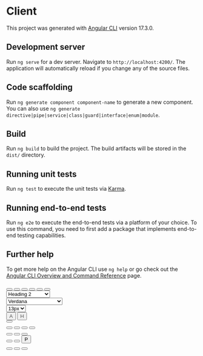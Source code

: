 # Client

This project was generated with [Angular CLI](https://github.com/angular/angular-cli) version 17.3.0.

## Development server

Run `ng serve` for a dev server. Navigate to `http://localhost:4200/`. The application will automatically reload if you change any of the source files.

## Code scaffolding

Run `ng generate component component-name` to generate a new component. You can also use `ng generate directive|pipe|service|class|guard|interface|enum|module`.

## Build

Run `ng build` to build the project. The build artifacts will be stored in the `dist/` directory.

## Running unit tests

Run `ng test` to execute the unit tests via [Karma](https://karma-runner.github.io).

## Running end-to-end tests

Run `ng e2e` to execute the end-to-end tests via a platform of your choice. To use this command, you need to first add a package that implements end-to-end testing capabilities.

## Further help

To get more help on the Angular CLI use `ng help` or go check out the [Angular CLI Overview and Command Reference](https://angular.io/cli) page.

<div class="wysiwyg-menu ng-scope"><div>
  
  <div class="btn-group btn-group-sm wysiwyg-btn-group-margin">
    <button class="btn btn-default active" title="" ng-click="format('bold')" ng-class="{ active: isBold }" type="button" data-original-title="Bold">
      <i class="fa fa-bold"></i>
    </button>
    <button class="btn btn-default" title="" ng-click="format('italic')" ng-class="{ active: isItalic }" type="button" data-original-title="Italic">
      <i class="fa fa-italic"></i>
    </button>
    <button class="btn btn-default active" title="" ng-click="format('underline')" ng-class="{ active: isUnderlined }" type="button" data-original-title="Underline">
      <i class="fa fa-underline"></i>
    </button>
    <button class="btn btn-default" title="" ng-click="format('strikethrough')" ng-class="{ active: isStrikethrough }" type="button" data-original-title="Strikethrough">
      <i class="fa fa-strikethrough"></i>
    </button>
    <button class="btn btn-default" title="" ng-click="format('subscript')" ng-class="{ active: isSubscript }" type="button" data-original-title="Subscript">
      <i class="fa fa-subscript"></i>
    </button>
    <button class="btn btn-default" title="" ng-click="format('superscript')" ng-class="{ active: isSuperscript }" type="button" data-original-title="Superscript">
      <i class="fa fa-superscript"></i>
    </button>
  </div>
  
  <div class="btn-group btn-group-sm wysiwyg-btn-group-margin">
    <select class="form-control wysiwyg-select ng-pristine ng-valid ng-touched" title="Format Block" ng-model="formatBlock" ng-options="f.name for f in formatBlocks" ng-change="setFormatBlock()">
      <option label="Heading Blocks" value="object:79" selected="selected">Heading Blocks</option>
      <option label="Heading 1" value="object:80">Heading 1</option>
      <option label="Heading 2" value="object:81" selected="selected">Heading 2</option>
      <option label="Heading 3" value="object:82">Heading 3</option>
      <option label="Heading 4" value="object:83">Heading 4</option>
      <option label="Heading 5" value="object:84">Heading 5</option>
      <option label="Heading 6" value="object:85">Heading 6</option>
    </select>
  </div>
  
  <div class="btn-group btn-group-sm wysiwyg-btn-group-margin">
    <select class="form-control wysiwyg-select ng-pristine ng-valid ng-touched" title="Font" ng-model="font" ng-options="f for f in fonts" ng-change="setFont()">
      <option label="Arial" value="string:Arial">Arial</option>
      <option label="Arial Black" value="string:Arial Black">Arial Black</option>
      <option label="Comic Sans MS" value="string:Comic Sans MS">Comic Sans MS</option>
      <option label="Courier New" value="string:Courier New">Courier New</option>
      <option label="Georgia" value="string:Georgia">Georgia</option>
      <option label="Helvetica" value="string:Helvetica">Helvetica</option>
      <option label="Helvetica Neue" value="string:Helvetica Neue">Helvetica Neue</option>
      <option label="Impact" value="string:Impact">Impact</option>
      <option label="Lucida Console" value="string:Lucida Console">Lucida Console</option>
      <option label="Lucida Sans Unicode" value="string:Lucida Sans Unicode">Lucida Sans Unicode</option>
      <option label="Palatino Linotype" value="string:Palatino Linotype">Palatino Linotype</option>
      <option label="Tahoma" value="string:Tahoma">Tahoma</option>
      <option label="Times New Roman" value="string:Times New Roman">Times New Roman</option>
      <option label="Trebuchet MS" value="string:Trebuchet MS">Trebuchet MS</option>
      <option label="Verdana" value="string:Verdana" selected="selected">Verdana</option>
    </select>
  </div>
  
  <div class="btn-group btn-group-sm wysiwyg-btn-group-margin">
    <select class="form-control wysiwyg-select ng-pristine ng-valid ng-touched" title="Font-Size" ng-model="fontSize" ng-options="f.size for f in fontSizes" ng-change="setFontSize()">
      <option label="10px" value="object:86">10px</option>
      <option label="13px" value="object:87" selected="selected">13px</option>
      <option label="16px" value="object:88">16px</option>
      <option label="18px" value="object:89">18px</option>
      <option label="24px" value="object:90">24px</option>
      <option label="32px" value="object:91">32px</option>
      <option label="48px" value="object:92">48px</option>
    </select>
  </div>
  
  <div class="btn-group btn-group-sm wysiwyg-btn-group-margin">
    <button class="btn btn-default wysiwyg-colorpicker wysiwyg-fontcolor ng-pristine ng-untouched ng-valid" title="" colorpicker="rgba" colorpicker-position="top" ng-model="fontColor" ng-change="setFontColor()" type="button" data-original-title="Font Color" value="rgb(85, 85, 85)" style="color: rgb(85, 85, 85);">A</button>
    <button class="btn btn-default wysiwyg-colorpicker wysiwyg-fontcolor ng-pristine ng-untouched ng-valid" title="" colorpicker="rgba" colorpicker-position="top" ng-model="hiliteColor" ng-change="setHiliteColor()" type="button" data-original-title="Highlight Color" value="false" style="color: rgb(85, 85, 85);">H</button>
  </div>
  
  <div class="btn-group btn-group-sm wysiwyg-btn-group-margin">
    <button class="btn btn-default" title="" ng-click="format('removeFormat')" type="button" data-original-title="Remove Formatting">
      <i class="fa fa-eraser"></i>
    </button>
  </div>
  
  <div class="btn-group btn-group-sm wysiwyg-btn-group-margin">
    <button class="btn btn-default" title="" ng-click="format('insertorderedlist')" ng-class="{ active: isOrderedList }" type="button" data-original-title="Ordered List">
      <i class="fa fa-list-ol"></i>
    </button>
    <button class="btn btn-default" title="" ng-click="format('insertunorderedlist')" ng-class="{ active: isUnorderedList }" type="button" data-original-title="Unordered List">
      <i class="fa fa-list-ul"></i>
    </button>
    <button class="btn btn-default" title="" ng-click="format('outdent')" type="button" data-original-title="Outdent">
      <i class="fa fa-outdent"></i>
    </button>
    <button class="btn btn-default" title="" ng-click="format('indent')" type="button" data-original-title="Indent">
      <i class="fa fa-indent"></i>
    </button>
  </div>
  
  <div class="btn-group btn-group-sm wysiwyg-btn-group-margin">
    <button class="btn btn-default active" title="" ng-click="format('justifyleft')" ng-class="{ active: isLeftJustified }" type="button" data-original-title="Left Justify">
      <i class="fa fa-align-left"></i>
    </button>
    <button class="btn btn-default" title="" ng-click="format('justifycenter')" ng-class="{ active: isCenterJustified }" type="button" data-original-title="Center Justify">
      <i class="fa fa-align-center"></i>
    </button>
    <button class="btn btn-default" title="" ng-click="format('justifyright')" ng-class="{ active: isRightJustified }" type="button" data-original-title="Right Justify">
      <i class="fa fa-align-right"></i>
    </button>
  </div>
  
  <div class="btn-group btn-group-sm wysiwyg-btn-group-margin">
    <button class="btn btn-default" title="" ng-click="format('formatblock', 'pre')" ng-class="{ active: isPre }" type="button" data-original-title="Code">
      <i class="fa fa-code"></i>
    </button>
    <button class="btn btn-default" title="" ng-click="format('formatblock', 'blockquote')" ng-class="{ active: isBlockquote }" type="button" data-original-title="Quote">
      <i class="fa fa-quote-right"></i>
    </button>
    <button class="btn btn-default" title="" ng-click="format('insertParagraph')" ng-class="{ active: isParagraph }" type="button" data-original-title="Paragragh">P</button>
  </div>
  
  <div class="btn-group btn-group-sm wysiwyg-btn-group-margin">
    <button class="btn btn-default ng-hide" title="" ng-click="format('unlink')" ng-show="isLink" type="button" data-original-title="Unlink">
      <i class="fa fa-unlink"></i>
    </button>
    <button class="btn btn-default" title="" ng-click="createLink()" ng-show="!isLink" type="button" data-original-title="Link">
      <i class="fa fa-link"></i>
    </button>
    <button class="btn btn-default" title="" ng-click="insertImage()" type="button" data-original-title="Image">
      <i class="fa fa-picture-o"></i>
    </button>
  </div>
  
</div></div>
